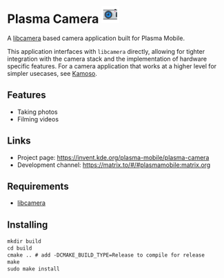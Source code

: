 <!--
- SPDX-FileCopyrightText: None
- SPDX-License-Identifier: CC0-1.0
-->


# Plasma Camera <img src="logo.png" width="40"/>
A [libcamera](https://libcamera.org/) based camera application built for Plasma Mobile.

This application interfaces with `libcamera` directly, allowing for tighter integration with the camera stack and the implementation of hardware specific features. For a camera application that works at a higher level for simpler usecases, see [Kamoso](https://invent.kde.org/multimedia/kamoso).

## Features
* Taking photos
* Filming videos

## Links
* Project page: https://invent.kde.org/plasma-mobile/plasma-camera
* Development channel: https://matrix.to/#/#plasmamobile:matrix.org

## Requirements

* [libcamera](https://libcamera.org/)

## Installing

```
mkdir build
cd build
cmake .. # add -DCMAKE_BUILD_TYPE=Release to compile for release
make
sudo make install
```
